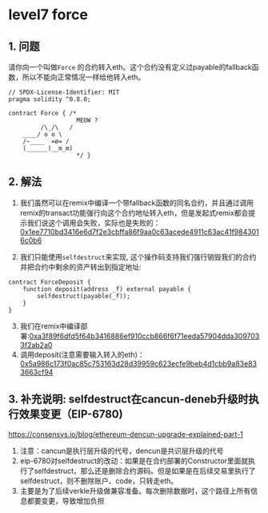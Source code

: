 # level7 force

## 1. 问题
请你向一个叫做`Force` 的合约转入eth。这个合约没有定义过payable的fallback函数，所以不能向正常情况一样给他转入eth。

```solidity
// SPDX-License-Identifier: MIT
pragma solidity ^0.8.0;

contract Force { /*
                   MEOW ?
         /\_/\   /
    ____/ o o \
    /~____  =ø= /
    (______)__m_m)
                   */ }
```

## 2. 解法
1. 我们虽然可以在remix中编译一个带fallback函数的同名合约，并且通过调用remix的transact功能强行向这个合约地址转入eth，但是发起式remix都会提示我们说这个调用会失败，实际也是失败的：[0x1ee7710bd3416e6d7f2e3cbffa86f9aa0c63acede4911c63ac41f9843016c0b6](https://sepolia.etherscan.io/tx/0x1ee7710bd3416e6d7f2e3cbffa86f9aa0c63acede4911c63ac41f9843016c0b6)

2. 我们只能使用`selfdestruct`来实现, 这个操作码支持我们强行销毁我们的合约并把合约中剩余的资产转出到指定地址:

```solidity
contract ForceDeposit {
    function deposit(address _f) external payable {
        selfdestruct(payable(_f));
    }
}
```

3. 我们在remix中编译部署:[0xa3f89f6dfd5f64b3416886ef910ccb866f6f71eeda57904dda3097033f2ab2a0](https://sepolia.etherscan.io/tx/0xa3f89f6dfd5f64b3416886ef910ccb866f6f71eeda57904dda3097033f2ab2a0)
4. 调用deposit(注意需要输入转入的eth)：[0x5a986c173f0ac85c753163d28d39959c623ecfe9beb4d1cbb9a83e833663cf94](https://sepolia.etherscan.io/tx/0x5a986c173f0ac85c753163d28d39959c623ecfe9beb4d1cbb9a83e833663cf94)

## 3. 补充说明: selfdestruct在cancun-deneb升级时执行效果变更（EIP-6780)

https://consensys.io/blog/ethereum-dencun-upgrade-explained-part-1

1. 注意：cancun是执行层升级的代号，dencun是共识层升级的代号
2. eip-6780对selfdestruct的改动：如果是在合约部署的Constructor里面就执行了selfdestruct，那么还是删除合约源码。但是如果是在后续交易里执行了selfdestruct，则不删除账户、code，只转走eth。
3. 主要是为了后续verkle升级做兼容准备。每次删除数据时，这个路径上所有信息都要变更，导致增加负担